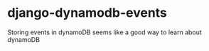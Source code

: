 django-dynamodb-events
======================

Storing events in dynamoDB seems like a good way to learn about dynamoDB
